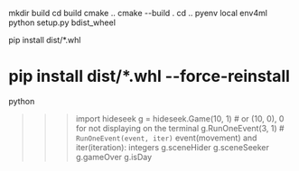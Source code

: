 
mkdir build
cd build
cmake ..
cmake --build .
cd ..
pyenv local env4ml
python setup.py bdist_wheel

pip install dist/*.whl
# pip install dist/*.whl --force-reinstall

python

>>> import hideseek
>>> g = hideseek.Game(10, 1) # or (10, 0), 0 for not displaying on the terminal
>>> g.RunOneEvent(3, 1) # `RunOneEvent(event, iter)` event(movement) and iter(iteration): integers
>>> g.sceneHider
>>> g.sceneSeeker
>>> g.gameOver
>>> g.isDay
